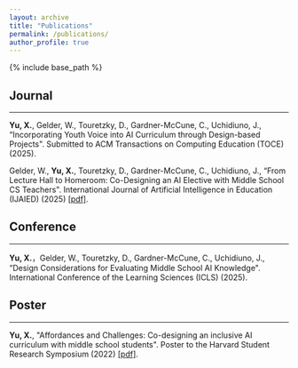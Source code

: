 ```yaml
---
layout: archive
title: "Publications"
permalink: /publications/
author_profile: true
---
```

{% include base_path %}
## Journal
___
 **Yu, X.**, Gelder, W., Touretzky, D., Gardner-McCune, C., Uchidiuno, J., “Incorporating Youth Voice into AI Curriculum through Design-based Projects". Submitted to ACM Transactions on Computing Education (TOCE) (2025).

Gelder, W., **Yu, X.**, Touretzky, D., Gardner-McCune, C., Uchidiuno, J., “From Lecture Hall to Homeroom: Co-Designing an AI Elective with Middle School CS Teachers". International Journal of Artificial Intelligence in Education (IJAIED) (2025) [[pdf]](https://doi.org/10.1007/s40593-024-00449-3).

## Conference
___
**Yu, X.**，Gelder, W., Touretzky, D., Gardner-McCune, C., Uchidiuno, J., “Design Considerations for Evaluating Middle School AI Knowledge". International Conference of the Learning Sciences (ICLS) (2025). 

## Poster
___
**Yu, X.**, "Affordances and Challenges: Co-designing an inclusive AI curriculum with middle school students". Poster to the Harvard Student Research Symposium (2022) [[pdf]](https://src.gse.harvard.edu/files/gse-src-2022/files/affordances_and_challenges.pdf). 
